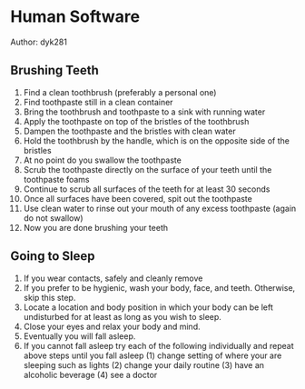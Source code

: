 # Human Software
Author: dyk281
## Brushing Teeth
1. Find a clean toothbrush (preferably a personal one)
2. Find toothpaste still in a clean container
3. Bring the toothbrush and toothpaste to a sink with running water
4. Apply the toothpaste on top of the bristles of the toothbrush
5. Dampen the toothpaste and the bristles with clean water
6. Hold the toothbrush by the handle, which is on the opposite side of the bristles
7. At no point do you swallow the toothpaste
8. Scrub the toothpaste directly on the surface of your teeth until the toothpaste foams
9. Continue to scrub all surfaces of the teeth for at least 30 seconds
10. Once all surfaces have been covered, spit out the toothpaste
11. Use clean water to rinse out your mouth of any excess toothpaste (again do not swallow)
12. Now you are done brushing your teeth

## Going to Sleep
1. If you wear contacts, safely and cleanly remove
2. If you prefer to be hygienic, wash your body, face, and teeth.  Otherwise, skip this step.
3. Locate a location and body position in which your body can be left undisturbed for at least as long as you wish to sleep.
4. Close your eyes and relax your body and mind.
5. Eventually you will fall asleep.
6. If you cannot fall asleep try each of the following individually and repeat above steps until you fall asleep
  (1) change setting of where your are sleeping such as lights
  (2) change your daily routine
  (3) have an alcoholic beverage
  (4) see a doctor
